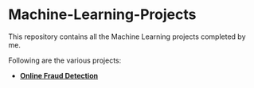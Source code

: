 # Machine-Learning-Projects

This repository contains all the Machine Learning projects completed by me.  

Following are the various projects:
- **[Online Fraud Detection](https://github.com/harshpatel2312/Online-Fraud-Detection#online-fraud-detection)**
